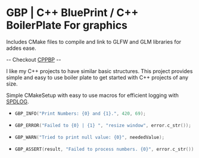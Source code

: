 # GBP | C++ BluePrint / C++ BoilerPlate For graphics

Includes CMake files to compile and link to GLFW and GLM libraries for addes ease.

-- Checkout [CPPBP](https://github.com/clackroe/CPPBoilerPlate) --

I like my C++ projects to have similar basic structures. This project provides simple and easy to use boiler plate to get started with C++ projects of any size.

Simple CMakeSetup with easy to use macros for efficient logging with [SPDLOG](https://github.com/gabime/spdlog).
 - ```cpp
   GBP_INFO("Print Numbers: {0} and {1}.", 420, 69);
   ```
 - ```CPP
   GBP_ERROR("Failed to {0} | {1} ", "resize window", error.c_str());
   ```
 - ```CPP
   GBP_WARN("Tried to print null value: {0}", neededValue);
   ```
 - ```CPP
   GBP_ASSERT(result, "Failed to process numbers. {0}", error.c_str());
   ```

